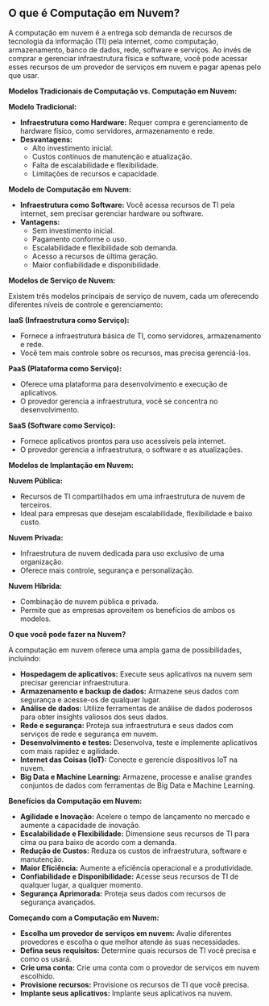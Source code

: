 ## O que é Computação em Nuvem?

A computação em nuvem é a entrega sob demanda de recursos de tecnologia da informação (TI) pela internet, como computação, armazenamento, banco de dados, rede, software e serviços. Ao invés de comprar e gerenciar infraestrutura física e software, você pode acessar esses recursos de um provedor de serviços em nuvem e pagar apenas pelo que usar.

**Modelos Tradicionais de Computação vs. Computação em Nuvem:**

**Modelo Tradicional:**

- **Infraestrutura como Hardware:** Requer compra e gerenciamento de hardware físico, como servidores, armazenamento e rede.
- **Desvantagens:**
    - Alto investimento inicial.
    - Custos contínuos de manutenção e atualização.
    - Falta de escalabilidade e flexibilidade.
    - Limitações de recursos e capacidade.

**Modelo de Computação em Nuvem:**

- **Infraestrutura como Software:** Você acessa recursos de TI pela internet, sem precisar gerenciar hardware ou software.
- **Vantagens:**
    - Sem investimento inicial.
    - Pagamento conforme o uso.
    - Escalabilidade e flexibilidade sob demanda.
    - Acesso a recursos de última geração.
    - Maior confiabilidade e disponibilidade.

**Modelos de Serviço de Nuvem:**

Existem três modelos principais de serviço de nuvem, cada um oferecendo diferentes níveis de controle e gerenciamento:

**IaaS (Infraestrutura como Serviço):**

- Fornece a infraestrutura básica de TI, como servidores, armazenamento e rede.
- Você tem mais controle sobre os recursos, mas precisa gerenciá-los.

**PaaS (Plataforma como Serviço):**

- Oferece uma plataforma para desenvolvimento e execução de aplicativos.
- O provedor gerencia a infraestrutura, você se concentra no desenvolvimento.

**SaaS (Software como Serviço):**

- Fornece aplicativos prontos para uso acessíveis pela internet.
- O provedor gerencia a infraestrutura, o software e as atualizações.

**Modelos de Implantação em Nuvem:**

**Nuvem Pública:**

- Recursos de TI compartilhados em uma infraestrutura de nuvem de terceiros.
- Ideal para empresas que desejam escalabilidade, flexibilidade e baixo custo.

**Nuvem Privada:**

- Infraestrutura de nuvem dedicada para uso exclusivo de uma organização.
- Oferece mais controle, segurança e personalização.

**Nuvem Híbrida:**

- Combinação de nuvem pública e privada.
- Permite que as empresas aproveitem os benefícios de ambos os modelos.

**O que você pode fazer na Nuvem?**

A computação em nuvem oferece uma ampla gama de possibilidades, incluindo:

- **Hospedagem de aplicativos:** Execute seus aplicativos na nuvem sem precisar gerenciar infraestrutura.
- **Armazenamento e backup de dados:** Armazene seus dados com segurança e acesse-os de qualquer lugar.
- **Análise de dados:** Utilize ferramentas de análise de dados poderosos para obter insights valiosos dos seus dados.
- **Rede e segurança:** Proteja sua infraestrutura e seus dados com serviços de rede e segurança em nuvem.
- **Desenvolvimento e testes:** Desenvolva, teste e implemente aplicativos com mais rapidez e agilidade.
- **Internet das Coisas (IoT):** Conecte e gerencie dispositivos IoT na nuvem.
- **Big Data e Machine Learning:** Armazene, processe e analise grandes conjuntos de dados com ferramentas de Big Data e Machine Learning.

**Benefícios da Computação em Nuvem:**

- **Agilidade e Inovação:** Acelere o tempo de lançamento no mercado e aumente a capacidade de inovação.
- **Escalabilidade e Flexibilidade:** Dimensione seus recursos de TI para cima ou para baixo de acordo com a demanda.
- **Redução de Custos:** Reduza os custos de infraestrutura, software e manutenção.
- **Maior Eficiência:** Aumente a eficiência operacional e a produtividade.
- **Confiabilidade e Disponibilidade:** Acesse seus recursos de TI de qualquer lugar, a qualquer momento.
- **Segurança Aprimorada:** Proteja seus dados com recursos de segurança avançados.

**Começando com a Computação em Nuvem:**

- **Escolha um provedor de serviços em nuvem:** Avalie diferentes provedores e escolha o que melhor atende às suas necessidades.
- **Defina seus requisitos:** Determine quais recursos de TI você precisa e como os usará.
- **Crie uma conta:** Crie uma conta com o provedor de serviços em nuvem escolhido.
- **Provisione recursos:** Provisione os recursos de TI que você precisa.
- **Implante seus aplicativos:** Implante seus aplicativos na nuvem.
